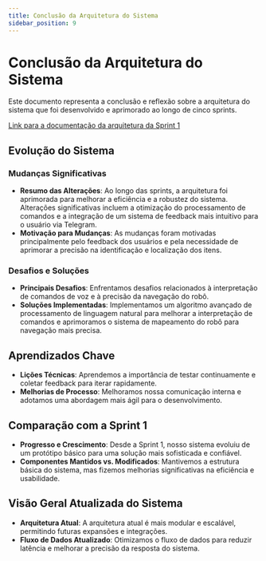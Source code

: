 ```yaml
---
title: Conclusão da Arquitetura do Sistema
sidebar_position: 9
---
```


# Conclusão da Arquitetura do Sistema

Este documento representa a conclusão e reflexão sobre a arquitetura do sistema que foi desenvolvido e aprimorado ao longo de cinco sprints.

[Link para a documentação da arquitetura da Sprint 1](https://2023m8t2-inteli.github.io/grupo2/sprint1/Arquitetura%20do%20sistema/)

## Evolução do Sistema

### Mudanças Significativas
- **Resumo das Alterações**: Ao longo das sprints, a arquitetura foi aprimorada para melhorar a eficiência e a robustez do sistema. Alterações significativas incluem a otimização do processamento de comandos e a integração de um sistema de feedback mais intuitivo para o usuário via Telegram.
- **Motivação para Mudanças**: As mudanças foram motivadas principalmente pelo feedback dos usuários e pela necessidade de aprimorar a precisão na identificação e localização dos itens.

### Desafios e Soluções
- **Principais Desafios**: Enfrentamos desafios relacionados à interpretação de comandos de voz e à precisão da navegação do robô.
- **Soluções Implementadas**: Implementamos um algoritmo avançado de processamento de linguagem natural para melhorar a interpretação de comandos e aprimoramos o sistema de mapeamento do robô para navegação mais precisa.

## Aprendizados Chave
- **Lições Técnicas**: Aprendemos a importância de testar continuamente e coletar feedback para iterar rapidamente.
- **Melhorias de Processo**: Melhoramos nossa comunicação interna e adotamos uma abordagem mais ágil para o desenvolvimento.

## Comparação com a Sprint 1
- **Progresso e Crescimento**: Desde a Sprint 1, nosso sistema evoluiu de um protótipo básico para uma solução mais sofisticada e confiável.
- **Componentes Mantidos vs. Modificados**: Mantivemos a estrutura básica do sistema, mas fizemos melhorias significativas na eficiência e usabilidade.

## Visão Geral Atualizada do Sistema
- **Arquitetura Atual**: A arquitetura atual é mais modular e escalável, permitindo futuras expansões e integrações.
- **Fluxo de Dados Atualizado**: Otimizamos o fluxo de dados para reduzir latência e melhorar a precisão da resposta do sistema.
